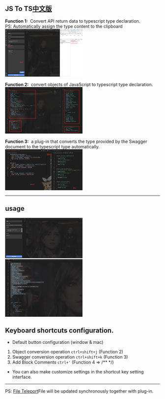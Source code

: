 ## JS To TS[中文版](./README-ZH.md)

**Function 1:**&nbsp; Convert API return data to typescript type declaration.   
PS: Automatically assign the type content to the clipboard  
<img src="./images/apiToTs.jpg" width="50%" alt='apiToTs.jpg'>

**Function 2:**&nbsp; convert objects of JavaScript to typescript type declaration.  
<img src="./images/jsToTs.jpg" width="50%" alt='jsToTs.jpg'>

**Function 3:**&nbsp; a plug-in that converts the type provided by the Swagger document to the typescript type automatically.  
<img src="./images/template.jpg" width="50%" alt='template.jpg'>  

---  

## usage
<img src="./images/apiToTs.gif" width="50%" alt='apiToTs.gif'>
<img src="./images/jsToTs.gif" width="50%" alt='jsToTs.gif'>


## Keyboard shortcuts configuration.

- Default button configuration (window & mac)
1. Object conversion operation `ctrl+shift+j` (Function 2)
2. Swagger conversion operation `ctrl+shift+k` (Function 3)
3. Add Block Comments `ctrl+'` (Function 4 => /**  */)

- You can also make customize settings in the shortcut key setting interface.

---
PS: [File Teleport](https://github.com/AKclown/file-teleport)File will be updated synchronously together with plug-in.
